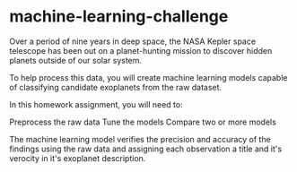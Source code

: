 # machine-learning-challenge
Over a period of nine years in deep space, the NASA Kepler space telescope has been out on a planet-hunting mission to discover hidden planets outside of our solar system.

To help process this data, you will create machine learning models capable of classifying candidate exoplanets from the raw dataset.

In this homework assignment, you will need to:

Preprocess the raw data
Tune the models
Compare two or more models

The machine learning model verifies the precision and accuracy of the findings using the raw data and assigning each observation a title and it's verocity in it's exoplanet description.
